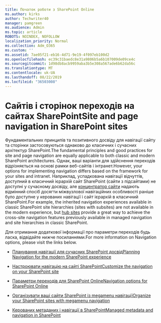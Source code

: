 ```yaml
---
title: Початок роботи з SharePoint Online
ms.author: kirks
author: Techwriter40
manager: pamgreen
ms.audience: Admin
ms.topic: article
ROBOTS: NOINDEX, NOFOLLOW
localization_priority: Normal
ms.collection: Adm_O365
ms.custom: ''
ms.assetid: 7ae05f21-eb16-4d71-9e19-4f097eb100d2
ms.openlocfilehash: ec39c31baedc8e31a9806b5a6b107009de09ce4c
ms.sourcegitcommit: 1d98db8acb9959aba3b5e308a567ade6b62da56c
ms.translationtype: MT
ms.contentlocale: uk-UA
ms.lasthandoff: 08/22/2019
ms.locfileid: "36503008"
---
```

# <a name="site-and-page-navigation-in-sharepoint-sites"></a><span data-ttu-id="dc663-102">Сайтів і сторінок переходів на сайтах SharePoint</span><span class="sxs-lookup"><span data-stu-id="dc663-102">Site and page navigation in SharePoint sites</span></span>

<span data-ttu-id="dc663-103">Фундаментальних принципів та позитивного досвіду для навігації сайту та сторінки застосовуються однаково до класичних і сучасних архітектур SharePoint.</span><span class="sxs-lookup"><span data-stu-id="dc663-103">The fundamental principles and good practices for site and page navigation are equally applicable to both classic and modern SharePoint architectures.</span></span> <span data-ttu-id="dc663-104">Однак, ваші варіанти для здійснення переходів відрізняється на основі рамки веб-сайтів і інтранет.</span><span class="sxs-lookup"><span data-stu-id="dc663-104">However, your options for implementing navigation differs based on the framework for your sites and intranet.</span></span> <span data-ttu-id="dc663-105">Наприклад, успадкована навігації відчуттів, доступний в класичний ієрархій сайт SharePoint (сайти з підсайтами) не доступні у сучасному досвіду, але [концентратор сайти](https://support.office.com/article/fe26ae84-14b7-45b6-a6d1-948b3966427f) надають відмінний спосіб досягти міжвузлової навігаційних особливості раніше було доступне у керованих навігації і сайт ієрархій в класичний SharePoint.</span><span class="sxs-lookup"><span data-stu-id="dc663-105">For example, the inherited navigation experiences available in classic SharePoint site hierarchies (sites with subsites) are not available in the modern experience, but [hub sites](https://support.office.com/article/fe26ae84-14b7-45b6-a6d1-948b3966427f) provide a great way to achieve the cross-site navigation features previously available in managed navigation and site hierarchies in classic SharePoint.</span></span>

 <span data-ttu-id="dc663-106">Для отримання додаткової інформації про параметри переходів будь ласка, відвідайте нижче посиланнями.</span><span class="sxs-lookup"><span data-stu-id="dc663-106">For more information on Navigation options, please visit the links below.</span></span>

 - [<span data-ttu-id="dc663-107">Планування навігації для сучасних SharePoint досвід</span><span class="sxs-lookup"><span data-stu-id="dc663-107">Planning Navigation for the modern SharePoint experience</span></span>](https://docs.microsoft.com/sharepoint/plan-navigation-modern-experience)

- [<span data-ttu-id="dc663-108">Настроювати навігацію на сайті SharePoint</span><span class="sxs-lookup"><span data-stu-id="dc663-108">Customize the navigation on your SharePoint site</span></span>](https://support.office.com/article/customize-the-navigation-on-your-sharepoint-site-3cd61ae7-a9ed-4e1e-bf6d-4655f0bf25ca)

- [<span data-ttu-id="dc663-109">Параметри переходів для SharePoint Online</span><span class="sxs-lookup"><span data-stu-id="dc663-109">Navigation options for SharePoint Online</span></span>](https://docs.microsoft.com/office365/enterprise/navigation-options-for-sharepoint-online)
 
- [<span data-ttu-id="dc663-110">Організувати ваші сайти SharePoint із megamenu навігації</span><span class="sxs-lookup"><span data-stu-id="dc663-110">Organize your SharePoint sites with megamenu navigation</span></span>](https://techcommunity.microsoft.com/t5/Microsoft-SharePoint-Blog/Organize-your-SharePoint-sites-with-megamenu-navigation-and-new/ba-p/328068)

- [<span data-ttu-id="dc663-111">Керованих метаданих і навігації в SharePoint</span><span class="sxs-lookup"><span data-stu-id="dc663-111">Managed metadata and navigation in SharePoint</span></span>](https://docs.microsoft.com/sharepoint/dev/general-development/managed-metadata-and-navigation-in-sharepoint)


